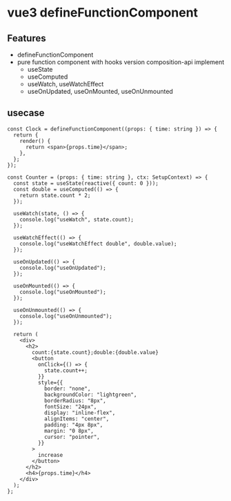 # vue3 defineFunctionComponent

## Features

- defineFunctionComponent
- pure function component with hooks version composition-api implement
  - useState
  - useComputed
  - useWatch, useWatchEffect
  - useOnUpdated, useOnMounted, useOnUnmounted

## usecase

```tsx
const Clock = defineFunctionComponent((props: { time: string }) => {
  return {
    render() {
      return <span>{props.time}</span>;
    },
  };
});

const Counter = (props: { time: string }, ctx: SetupContext) => {
  const state = useState(reactive({ count: 0 }));
  const double = useComputed(() => {
    return state.count * 2;
  });

  useWatch(state, () => {
    console.log("useWatch", state.count);
  });

  useWatchEffect(() => {
    console.log("useWatchEffect double", double.value);
  });

  useOnUpdated(() => {
    console.log("useOnUpdated");
  });

  useOnMounted(() => {
    console.log("useOnMounted");
  });

  useOnUnmounted(() => {
    console.log("useOnUnmounted");
  });

  return (
    <div>
      <h2>
        count:{state.count};double:{double.value}
        <button
          onClick={() => {
            state.count++;
          }}
          style={{
            border: "none",
            backgroundColor: "lightgreen",
            borderRadius: "8px",
            fontSize: "24px",
            display: "inline-flex",
            alignItems: "center",
            padding: "4px 8px",
            margin: "0 8px",
            cursor: "pointer",
          }}
        >
          increase
        </button>
      </h2>
      <h4>{props.time}</h4>
    </div>
  );
};
```
